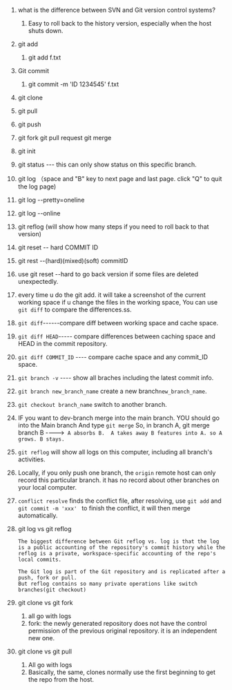 1. what is the difference between SVN and Git version control systems?
   1. Easy to roll back to the history version, especially when the host shuts down.
2. git add
   1. git add f.txt
3. Git commit
   1. git commit -m 'ID 1234545' f.txt
4. git clone
5. git pull
6. git push
7. git fork   git pull request git merge
8. git init
9. git status --- this can only show status on this specific branch.
10. git log （space and "B" key to next page and last page. click "Q" to quit the log page)
11. git log --pretty=oneline
12. git log --online
13. git reflog (will show how many steps if you need to roll back to that version)
14. git reset -- hard COMMIT ID  
15. git rest --(hard)(mixed)(soft) commitID
16. use git reset --hard to go back version if some files are deleted unexpectedly.
17. every time u do the git add. it will take a screenshot of the current working space if u change the files in the working space, You can use `git diff` to compare the differences.ss. 
18. `git diff`------compare diff between working space and cache space.
19. `git diff HEAD`----- compare differences between caching space and  HEAD in the commit repository.
20. `git diff COMMIT_ID`   ---- compare cache space and any commit_ID space.
21. `git branch -v` ---- show all braches including the latest commit info.
22. `git branch new_branch_name` create a new branch`new_branch_name`.
23. `git checkout branch_name` switch to another branch.
24. IF you want to dev-branch merge into the main branch.
    YOU should go into the Main branch And type ` git merge `
        So, in branch A, git merge branch B
        	---->` A absorbs B.  A takes away B features into A. so A grows. B stays.`
25. `git reflog` will show all logs on this computer, including all branch's activities.
26. Locally, if you only push one branch, the `origin` remote host can only record this particular branch. it has no record about other branches on your local computer.
27. `conflict resolve` finds the conflict file, after resolving,  use `git add` and `git commit -m 'xxx' ` to finish the conflict, it will then merge automatically.
28. git log vs git reflog

    ```
    The biggest difference between Git reflog vs. log is that the log is a public accounting of the repository's commit history while the reflog is a private, workspace-specific accounting of the repo's local commits.
    
    The Git log is part of the Git repository and is replicated after a push, fork or pull.
    But reflog contains so many private operations like switch branches(git checkout)
    ```

29. git clone vs git fork

    1. all go with logs
    2. fork: the newly generated repository does not have the control permission of the previous original repository. it is an independent new one.

30. git clone vs git pull

    1. All go with logs
    2. Basically, the same, clones normally use the first beginning to get the repo from the host.



​    

​    